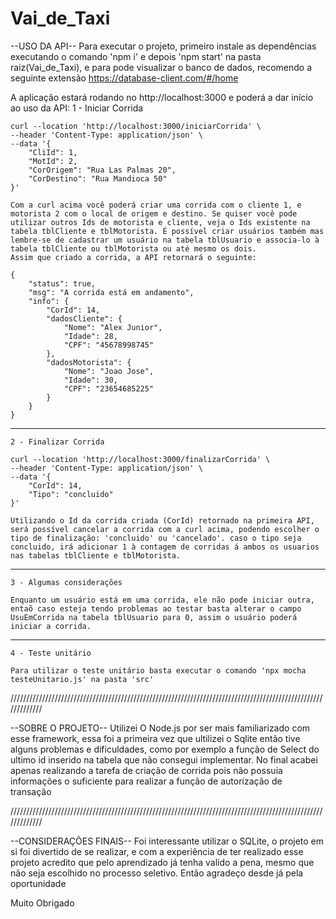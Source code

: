 # Vai_de_Taxi
 
--USO DA API--
Para executar o projeto, primeiro instale as dependências executando o comando 'npm i' e depois 'npm start' na pasta raiz(Vai_de_Taxi),
e para pode visualizar o banco de dados, recomendo a seguinte extensão https://database-client.com/#/home

A aplicação estará rodando no http://localhost:3000 e poderá a dar início ao uso da API:
    1 - Iniciar Corrida

    curl --location 'http://localhost:3000/iniciarCorrida' \
    --header 'Content-Type: application/json' \
    --data '{
        "CliId": 1,
        "MotId": 2,
        "CorOrigem": "Rua Las Palmas 20",
        "CorDestino": "Rua Mandioca 50"
    }'

    Com a curl acima você poderá criar uma corrida com o cliente 1, e motorista 2 com o local de origem e destino. Se quiser você pode utilizar outros Ids de motorista e cliente, veja o Ids existente na tabela tblCliente e tblMotorista. É possível criar usuários também mas lembre-se de cadastrar um usuário na tabela tblUsuario e associa-lo à tabela tblCliente ou tblMotorista ou até mesmo os dois.
    Assim que criado a corrida, a API retornará o seguinte:

    {
        "status": true,
        "msg": "A corrida está em andamento",
        "info": {
            "CorId": 14,
            "dadosCliente": {
                "Nome": "Alex Junior",
                "Idade": 28,
                "CPF": "45678998745"
            },
            "dadosMotorista": {
                "Nome": "Joao Jose",
                "Idade": 30,
                "CPF": "23654685225"
            }
        }
    }  
-------------------------------------------------------------------------------------
    2 - Finalizar Corrida

    curl --location 'http://localhost:3000/finalizarCorrida' \
    --header 'Content-Type: application/json' \
    --data '{
        "CorId": 14,
        "Tipo": "concluido"
    }'

    Utilizando o Id da corrida criada (CorId) retornado na primeira API, será possível cancelar a corrida com a curl acima, podendo escolher o tipo de finalização: 'concluido' ou 'cancelado'. caso o tipo seja concluido, irá adicionar 1 à contagem de corridas á ambos os usuarios nas tabelas tblCliente e tblMotorista.
---------------------------------------------------------------------------------------
    3 - Algumas considerações

    Enquanto um usuário está em uma corrida, ele não pode iniciar outra, entaõ caso esteja tendo problemas ao testar basta alterar o campo UsuEmCorrida na tabela tblUsuario para 0, assim o usuário poderá iniciar a corrida.
---------------------------------------------------------------------------------------
    4 - Teste unitário

    Para utilizar o teste unitário basta executar o comando 'npx mocha testeUnitario.js' na pasta 'src'

/////////////////////////////////////////////////////////////////////////////////////////////////////////////

--SOBRE O PROJETO--
Utilizei O Node.js por ser mais familiarizado com esse framework, essa foi a primeira vez que ultilizei o Sqlite então tive alguns problemas e dificuldades, como por exemplo a função de Select do ultimo id inserido na tabela que não consegui implementar.
No final acabei apenas realizando a tarefa de criação de corrida pois não possuia informações o suficiente para realizar a função de autorização de transação

/////////////////////////////////////////////////////////////////////////////////////////////////////////////

--CONSIDERAÇÕES FINAIS--
Foi interessante utilizar o SQLite, o projeto em si foi divertido de se realizar, e com a experiência de ter realizado esse projeto acredito que pelo aprendizado já tenha valido a pena, mesmo que não seja escolhido no processo seletivo. Então agradeço desde já pela oportunidade

Muito Obrigado
